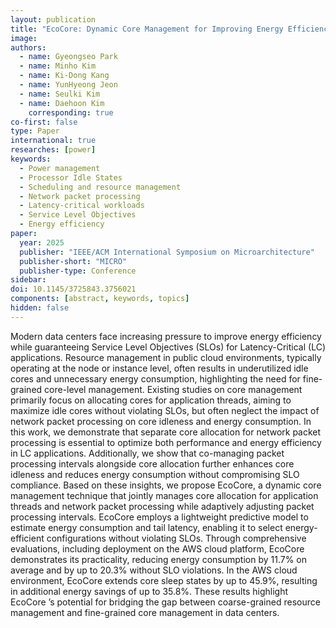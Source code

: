 ```yaml
---
layout: publication
title: "EcoCore: Dynamic Core Management for Improving Energy Efficiency in Latency-Critical Applications"
image:
authors:
  - name: Gyeongseo Park
  - name: Minho Kim
  - name: Ki-Dong Kang
  - name: YunHyeong Jeon
  - name: Seulki Kim
  - name: Daehoon Kim
    corresponding: true
co-first: false 
type: Paper
international: true
researches: [power]
keywords:
  - Power management
  - Processor Idle States
  - Scheduling and resource management
  - Network packet processing
  - Latency-critical workloads
  - Service Level Objectives
  - Energy efficiency
paper:
  year: 2025
  publisher: "IEEE/ACM International Symposium on Microarchitecture"
  publisher-short: "MICRO"
  publisher-type: Conference
sidebar:
doi: 10.1145/3725843.3756021
components: [abstract, keywords, topics]
hidden: false
---
```


Modern data centers face increasing pressure to improve energy efficiency while guaranteeing Service Level Objectives (SLOs) for Latency-Critical (LC) applications. Resource management in public cloud environments, typically operating at the node or instance level, often results in underutilized idle cores and unnecessary energy consumption, highlighting the need for fine-grained core-level management. Existing studies on core management primarily focus on allocating cores for application threads, aiming to maximize idle cores without violating SLOs, but often neglect the impact of network packet processing on core idleness and energy consumption. In this work, we demonstrate that separate core allocation for network packet processing is essential to optimize both performance and energy efficiency in LC applications. Additionally, we show that co-managing packet processing intervals alongside core allocation further enhances core idleness and reduces energy consumption without compromising SLO compliance. Based on these insights, we propose EcoCore, a dynamic core management technique that jointly manages core allocation for application threads and network packet processing while adaptively adjusting packet processing intervals. EcoCore employs a lightweight predictive model to estimate energy consumption and tail latency, enabling it to select energy-efficient configurations without violating SLOs. Through comprehensive evaluations, including deployment on the AWS cloud platform, EcoCore demonstrates its practicality, reducing energy consumption by 11.7% on average and by up to 20.3% without SLO violations. In the AWS cloud environment, EcoCore extends core sleep states by up to 45.9%, resulting in additional energy savings of up to 35.8%. These results highlight EcoCore ’s potential for bridging the gap between coarse-grained resource management and fine-grained core management in data centers.
